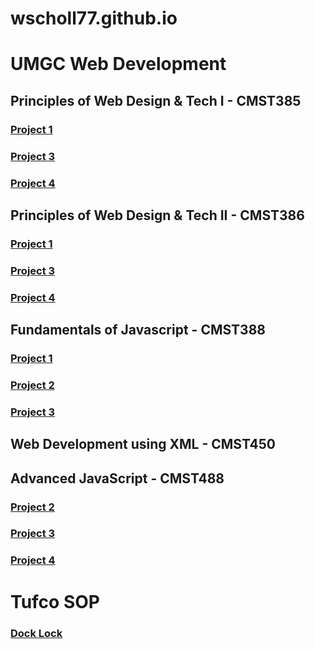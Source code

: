 # wscholl77.github.io
# UMGC Web Development 
## Principles of Web Design & Tech I - CMST385  
### [Project 1](https://wscholl77.github.io/cmst385/Project1/index.html)  
### [Project 3](https://wscholl77.github.io/cmst385/Project3/index.html)  
### [Project 4](https://wscholl77.github.io/cmst385/project4/index.html)  
## Principles of Web Design & Tech II - CMST386  
### [Project 1](https://wscholl77.github.io/cmst386/wwwroot/project1/gallery.html)  
### [Project 3](https://wscholl77.github.io/cmst386/wwwroot/project3/project3.html)  
### [Project 4](https://wscholl77.github.io/cmst386/wwwroot/project4/home.html)  
## Fundamentals of Javascript - CMST388  
### [Project 1](https://wscholl77.github.io/cmst388/Project1/index.html)  
### [Project 2](https://wscholl77.github.io/cmst388/Project2/index.html)  
### [Project 3](https://wscholl77.github.io/cmst388/Project3a/event_registration.html)  
## Web Development using XML - CMST450  
## Advanced JavaScript - CMST488  
### [Project 2](https://wscholl77.github.io/cmst488/exercise1/index.html)  
### [Project 3](https://wscholl77.github.io/cmst488/exercise2/index.html)  
### [Project 4](https://wscholl77.github.io/cmst488/Project4/index.html)  
# Tufco SOP
### [Dock Lock](https://wscholl77.github.io/SOP/index.html)
